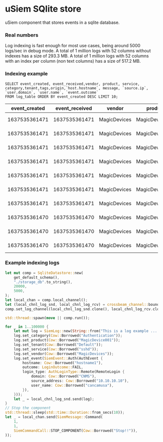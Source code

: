 # uSiem SQlite store
uSiem component that stores events in a sqlite database.



### Real numbers

Log indexing is fast enough for most use cases, being around 5000 logs/sec in debug mode.
A total of 1 million logs with 52 columns without indexes has a size of 293.3 MB.
A total of 1 million logs with 52 columns with an index per column (non text columns) has a size of 517.2 MB.

### Indexing example

```
SELECT event_created, event_received,vendor, product, service, category,tenant,tags,origin,`host.hostname`, message, `source.ip`, `user.domain`, `user.name`, `event.outcome`
FROM log_table ORDER BY event_created DESC LIMIT 10;
```

|event_created|event_received|vendor      |product       |service|category      |tenant |tags|origin |host.hostname|message                                                                                                  |source.ip  |user.domain|user.name|event.outcome|
|-------------|--------------|------------|--------------|-------|--------------|-------|----|-------|-------------|---------------------------------------------------------------------------------------------------------|-----------|-----------|---------|-------------|
|1637535361471|1637535361471 |MagicDevices|MagicDevice001|sshd   |Authentication|Default|{}  |0.0.0.0|hostname1    |This is a log example ..............111111111111111111111111222222222222222222222223333333333333333333333|10.10.10.10|CNMS       |cancamusa|FAIL         |
|1637535361471|1637535361471 |MagicDevices|MagicDevice001|sshd   |Authentication|Default|{}  |0.0.0.0|hostname1    |This is a log example ..............111111111111111111111111222222222222222222222223333333333333333333333|10.10.10.10|CNMS       |cancamusa|FAIL         |
|1637535361471|1637535361471 |MagicDevices|MagicDevice001|sshd   |Authentication|Default|{}  |0.0.0.0|hostname1    |This is a log example ..............111111111111111111111111222222222222222222222223333333333333333333333|10.10.10.10|CNMS       |cancamusa|FAIL         |
|1637535361471|1637535361471 |MagicDevices|MagicDevice001|sshd   |Authentication|Default|{}  |0.0.0.0|hostname1    |This is a log example ..............111111111111111111111111222222222222222222222223333333333333333333333|10.10.10.10|CNMS       |cancamusa|FAIL         |
|1637535361471|1637535361471 |MagicDevices|MagicDevice001|sshd   |Authentication|Default|{}  |0.0.0.0|hostname1    |This is a log example ..............111111111111111111111111222222222222222222222223333333333333333333333|10.10.10.10|CNMS       |cancamusa|FAIL         |
|1637535361471|1637535361471 |MagicDevices|MagicDevice001|sshd   |Authentication|Default|{}  |0.0.0.0|hostname1    |This is a log example ..............111111111111111111111111222222222222222222222223333333333333333333333|10.10.10.10|CNMS       |cancamusa|FAIL         |
|1637535361471|1637535361471 |MagicDevices|MagicDevice001|sshd   |Authentication|Default|{}  |0.0.0.0|hostname1    |This is a log example ..............111111111111111111111111222222222222222222222223333333333333333333333|10.10.10.10|CNMS       |cancamusa|FAIL         |
|1637535361470|1637535361470 |MagicDevices|MagicDevice001|sshd   |Authentication|Default|{}  |0.0.0.0|hostname1    |This is a log example ..............111111111111111111111111222222222222222222222223333333333333333333333|10.10.10.10|CNMS       |cancamusa|FAIL         |
|1637535361470|1637535361470 |MagicDevices|MagicDevice001|sshd   |Authentication|Default|{}  |0.0.0.0|hostname1    |This is a log example ..............111111111111111111111111222222222222222222222223333333333333333333333|10.10.10.10|CNMS       |cancamusa|FAIL         |
|1637535361470|1637535361470 |MagicDevices|MagicDevice001|sshd   |Authentication|Default|{}  |0.0.0.0|hostname1    |This is a log example ..............111111111111111111111111222222222222222222222223333333333333333333333|10.10.10.10|CNMS       |cancamusa|FAIL         |


### Example indexing logs

```rust
let mut comp = SqliteDatastore::new(
    get_default_schema(),
    "./storage_db".to_string(),
    20000,
    5000,
);
let local_chan = comp.local_channel();
let (local_chnl_log_snd, local_chnl_log_rcv) = crossbeam_channel::bounded(1000);
comp.set_log_channel(local_chnl_log_snd.clone(), local_chnl_log_rcv.clone());

std::thread::spawn(move || comp.run());

for _ in 1..100000 {
    let mut log = SiemLog::new(String::from("This is a log example ..............111111111111111111111111222222222222222222222223333333333333333333333"), chrono::Utc::now().timestamp_millis(), SiemIp::V4(0));
    log.set_category(Cow::Borrowed("Authentication"));
    log.set_product(Cow::Borrowed("MagicDevice001"));
    log.set_tenant(Cow::Borrowed("Default"));
    log.set_service(Cow::Borrowed("sshd"));
    log.set_vendor(Cow::Borrowed("MagicDevices"));
    log.set_event(SiemEvent::Auth(AuthEvent {
        hostname: Cow::Borrowed("hostname1"),
        outcome: LoginOutcome::FAIL,
        login_type: AuthLoginType::Remote(RemoteLogin {
            domain: Cow::Borrowed("CNMS"),
            source_address: Cow::Borrowed("10.10.10.10"),
            user_name: Cow::Borrowed("cancamusa"),
        }),
    }));
    let _ = local_chnl_log_snd.send(log);
}
// Stop the component
std::thread::sleep(std::time::Duration::from_secs(10));
let _ = local_chan.send(SiemMessage::Command(
    1,
    1,
    SiemCommandCall::STOP_COMPONENT(Cow::Borrowed("Stop!!")),
));
```